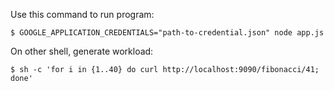 
Use this command to run program:

```
$ GOOGLE_APPLICATION_CREDENTIALS="path-to-credential.json" node app.js
```

On other shell, generate workload:

```
$ sh -c 'for i in {1..40} do curl http://localhost:9090/fibonacci/41; done'
```
